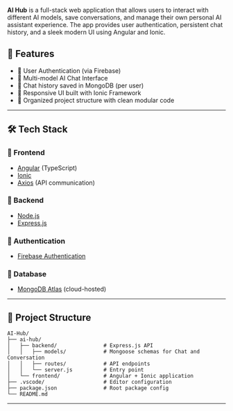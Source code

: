 **AI Hub** is a full-stack web application that allows users to interact with different AI models, save conversations, and manage their own personal AI assistant experience. The app provides user authentication, persistent chat history, and a sleek modern UI using Angular and Ionic.

## 🚀 Features

- 🔐 User Authentication (via Firebase)
- 💬 Multi-model AI Chat Interface
- 🧠 Chat history saved in MongoDB (per user)
- 📱 Responsive UI built with Ionic Framework
- 📂 Organized project structure with clean modular code

---

## 🛠 Tech Stack

### 🔸 Frontend
- [Angular](https://angular.io/) (TypeScript)
- [Ionic](https://ionicframework.com/)
- [Axios](https://axios-http.com/) (API communication)

### 🔸 Backend
- [Node.js](https://nodejs.org/)
- [Express.js](https://expressjs.com/)

### 🔸 Authentication
- [Firebase Authentication](https://firebase.google.com/docs/auth)

### 🔸 Database
- [MongoDB Atlas](https://www.mongodb.com/cloud/atlas) (cloud-hosted)

---

## 📁 Project Structure

```
AI-Hub/
├── ai-hub/
│   ├── backend/               # Express.js API
│   │   ├── models/            # Mongoose schemas for Chat and Conversation
│   │   ├── routes/            # API endpoints
│   │   └── server.js          # Entry point
│   └── frontend/              # Angular + Ionic application
├── .vscode/                   # Editor configuration
├── package.json               # Root package config
└── README.md
```

---
